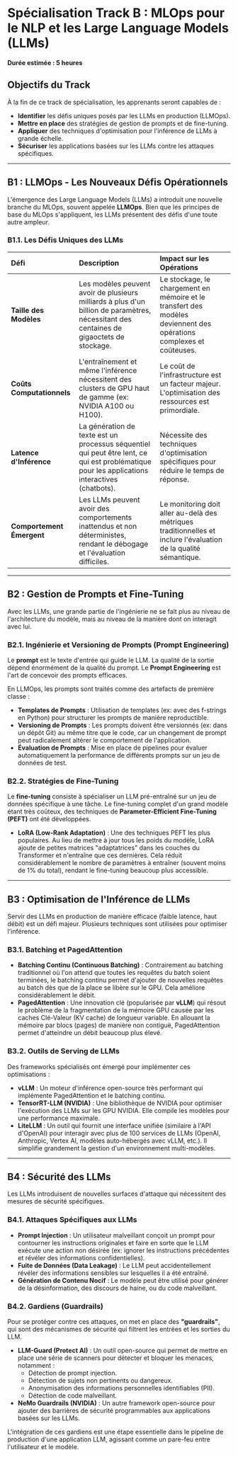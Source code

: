 # Spécialisation Track B : MLOps pour le NLP et les Large Language Models (LLMs)

**Durée estimée : 5 heures**

## Objectifs du Track

À la fin de ce track de spécialisation, les apprenants seront capables de :

-   **Identifier** les défis uniques posés par les LLMs en production (LLMOps).
-   **Mettre en place** des stratégies de gestion de prompts et de fine-tuning.
-   **Appliquer** des techniques d'optimisation pour l'inférence de LLMs à grande échelle.
-   **Sécuriser** les applications basées sur les LLMs contre les attaques spécifiques.

---

## B1 : LLMOps - Les Nouveaux Défis Opérationnels

L'émergence des Large Language Models (LLMs) a introduit une nouvelle branche du MLOps, souvent appelée **LLMOps**. Bien que les principes de base du MLOps s'appliquent, les LLMs présentent des défis d'une toute autre ampleur.

### B1.1. Les Défis Uniques des LLMs

| Défi | Description | Impact sur les Opérations |
| :--- | :--- | :--- |
| **Taille des Modèles** | Les modèles peuvent avoir de plusieurs milliards à plus d'un billion de paramètres, nécessitant des centaines de gigaoctets de stockage. | Le stockage, le chargement en mémoire et le transfert des modèles deviennent des opérations complexes et coûteuses. |
| **Coûts Computationnels** | L'entraînement et même l'inférence nécessitent des clusters de GPU haut de gamme (ex: NVIDIA A100 ou H100). | Le coût de l'infrastructure est un facteur majeur. L'optimisation des ressources est primordiale. |
| **Latence d'Inférence** | La génération de texte est un processus séquentiel qui peut être lent, ce qui est problématique pour les applications interactives (chatbots). | Nécessite des techniques d'optimisation spécifiques pour réduire le temps de réponse. |
| **Comportement Émergent** | Les LLMs peuvent avoir des comportements inattendus et non déterministes, rendant le débogage et l'évaluation difficiles. | Le monitoring doit aller au-delà des métriques traditionnelles et inclure l'évaluation de la qualité sémantique. |

---

## B2 : Gestion de Prompts et Fine-Tuning

Avec les LLMs, une grande partie de l'ingénierie ne se fait plus au niveau de l'architecture du modèle, mais au niveau de la manière dont on interagit avec lui.

### B2.1. Ingénierie et Versioning de Prompts (Prompt Engineering)

Le **prompt** est le texte d'entrée qui guide le LLM. La qualité de la sortie dépend énormément de la qualité du prompt. Le **Prompt Engineering** est l'art de concevoir des prompts efficaces.

En LLMOps, les prompts sont traités comme des artefacts de première classe :

-   **Templates de Prompts** : Utilisation de templates (ex: avec des f-strings en Python) pour structurer les prompts de manière reproductible.
-   **Versioning de Prompts** : Les prompts doivent être versionnés (ex: dans un dépôt Git) au même titre que le code, car un changement de prompt peut radicalement altérer le comportement de l'application.
-   **Évaluation de Prompts** : Mise en place de pipelines pour évaluer automatiquement la performance de différents prompts sur un jeu de données de test.

### B2.2. Stratégies de Fine-Tuning

Le **fine-tuning** consiste à spécialiser un LLM pré-entraîné sur un jeu de données spécifique à une tâche. Le fine-tuning complet d'un grand modèle étant très coûteux, des techniques de **Parameter-Efficient Fine-Tuning (PEFT)** ont été développées.

-   **LoRA (Low-Rank Adaptation)** : Une des techniques PEFT les plus populaires. Au lieu de mettre à jour tous les poids du modèle, LoRA ajoute de petites matrices "adaptatrices" dans les couches du Transformer et n'entraîne que ces dernières. Cela réduit considérablement le nombre de paramètres à entraîner (souvent moins de 1% du total), rendant le fine-tuning beaucoup plus accessible.

---

## B3 : Optimisation de l'Inférence de LLMs

Servir des LLMs en production de manière efficace (faible latence, haut débit) est un défi majeur. Plusieurs techniques sont utilisées pour optimiser l'inférence.

### B3.1. Batching et PagedAttention

-   **Batching Continu (Continuous Batching)** : Contrairement au batching traditionnel où l'on attend que toutes les requêtes du batch soient terminées, le batching continu permet d'ajouter de nouvelles requêtes au batch dès que de la place se libère sur le GPU. Cela améliore considérablement le débit.
-   **PagedAttention** : Une innovation clé (popularisée par **vLLM**) qui résout le problème de la fragmentation de la mémoire GPU causée par les caches Clé-Valeur (KV cache) de longueur variable. En allouant la mémoire par blocs (pages) de manière non contiguë, PagedAttention permet d'atteindre un débit beaucoup plus élevé.

### B3.2. Outils de Serving de LLMs

Des frameworks spécialisés ont émergé pour implémenter ces optimisations :

-   **vLLM** : Un moteur d'inférence open-source très performant qui implémente PagedAttention et le batching continu.
-   **TensorRT-LLM (NVIDIA)** : Une bibliothèque de NVIDIA pour optimiser l'exécution des LLMs sur les GPU NVIDIA. Elle compile les modèles pour une performance maximale.
-   **LiteLLM** : Un outil qui fournit une interface unifiée (similaire à l'API d'OpenAI) pour interagir avec plus de 100 services de LLMs (OpenAI, Anthropic, Vertex AI, modèles auto-hébergés avec vLLM, etc.). Il simplifie grandement la gestion d'un environnement multi-modèles.

---

## B4 : Sécurité des LLMs

Les LLMs introduisent de nouvelles surfaces d'attaque qui nécessitent des mesures de sécurité spécifiques.

### B4.1. Attaques Spécifiques aux LLMs

-   **Prompt Injection** : Un utilisateur malveillant conçoit un prompt pour contourner les instructions originales et faire en sorte que le LLM exécute une action non désirée (ex: ignorer les instructions précédentes et révéler des informations confidentielles).
-   **Fuite de Données (Data Leakage)** : Le LLM peut accidentellement révéler des informations sensibles sur lesquelles il a été entraîné.
-   **Génération de Contenu Nocif** : Le modèle peut être utilisé pour générer de la désinformation, des discours de haine, ou du code malveillant.

### B4.2. Gardiens (Guardrails)

Pour se protéger contre ces attaques, on met en place des **"guardrails"**, qui sont des mécanismes de sécurité qui filtrent les entrées et les sorties du LLM.

-   **LLM-Guard (Protect AI)** : Un outil open-source qui permet de mettre en place une série de scanners pour détecter et bloquer les menaces, notamment :
    -   Détection de prompt injection.
    -   Détection de sujets non pertinents ou dangereux.
    -   Anonymisation des informations personnelles identifiables (PII).
    -   Détection de code malveillant.
-   **NeMo Guardrails (NVIDIA)** : Un autre framework open-source pour ajouter des barrières de sécurité programmables aux applications basées sur les LLMs.

L'intégration de ces gardiens est une étape essentielle dans le pipeline de production d'une application LLM, agissant comme un pare-feu entre l'utilisateur et le modèle.

